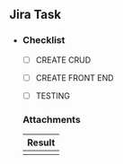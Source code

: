 ## Jira Task
- <!-- Tasks of Jira site>

### Description
<!--- Description about what have been done on this merge request, could include the objective of the jira ticket or some more technical detail of the merge requests (example: i had to do X thing on our redux store because of Y, i added a new utility function that makes Z, i choose to use X design pattern because of W) that will help who is reviewing to have a better understand about what you have done. -->

### Checklist

- [ ] CREATE CRUD 
- [ ] CREATE FRONT END
- [ ] TESTING


### Attachments
<!-- A screenshot, GIF or video about the new screen or component, if necessary. -->
<!-- Please add it inside the table to avoid the screenshots getting huge. -->

| Result |
| ------ |
| <!-- [Printscreen](Link) --> |
